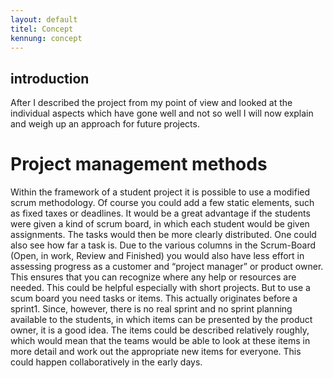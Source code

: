 ```yaml
---
layout: default
titel: Concept
kennung: concept
---
```


## introduction
After I described the project from my point of view and looked at the individual aspects which have
gone well and not so well I will now explain and weigh up an approach for future projects.

# Project management methods
Within the framework of a student project it is possible to use a modified scrum methodology. Of
course you could add a few static elements, such as fixed taxes or deadlines. It would be a great
advantage if the students were given a kind of scrum board, in which each student would be given
assignments. The tasks would then be more clearly distributed. One could also see how far a task is.
Due to the various columns in the Scrum-Board (Open, in work, Review and Finished) you would also
have less effort in assessing progress as a customer and “project manager” or product owner. This
ensures that you can recognize where any help or resources are needed. This could be helpful
especially with short projects.
But to use a scum board you need tasks or items. This actually originates before a sprint1. Since,
however, there is no real sprint and no sprint planning available to the students, in which items can
be presented by the product owner, it is a good idea. The items could be described relatively roughly,
which would mean that the teams would be able to look at these items in more detail and work out
the appropriate new items for everyone. This could happen collaboratively in the early days.
